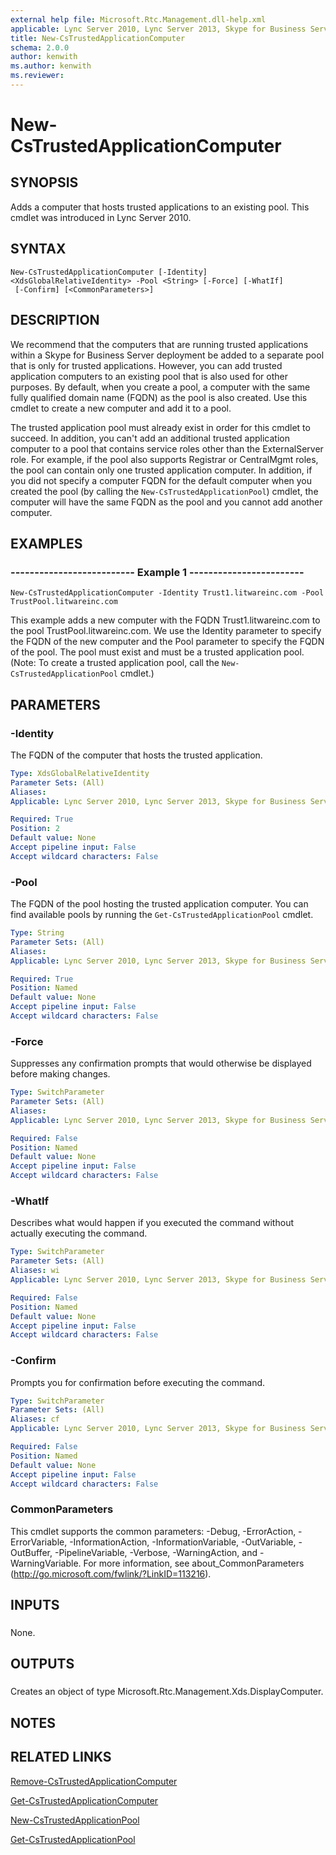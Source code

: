 ```yaml
---
external help file: Microsoft.Rtc.Management.dll-help.xml
applicable: Lync Server 2010, Lync Server 2013, Skype for Business Server 2015, Skype for Business Server 2019
title: New-CsTrustedApplicationComputer
schema: 2.0.0
author: kenwith
ms.author: kenwith
ms.reviewer:
---
```


# New-CsTrustedApplicationComputer

## SYNOPSIS
Adds a computer that hosts trusted applications to an existing pool.
This cmdlet was introduced in Lync Server 2010.


## SYNTAX

```
New-CsTrustedApplicationComputer [-Identity] <XdsGlobalRelativeIdentity> -Pool <String> [-Force] [-WhatIf]
 [-Confirm] [<CommonParameters>]
```

## DESCRIPTION
We recommend that the computers that are running trusted applications within a Skype for Business Server deployment be added to a separate pool that is only for trusted applications.
However, you can add trusted application computers to an existing pool that is also used for other purposes.
By default, when you create a pool, a computer with the same fully qualified domain name (FQDN) as the pool is also created.
Use this cmdlet to create a new computer and add it to a pool.

The trusted application pool must already exist in order for this cmdlet to succeed.
In addition, you can't add an additional trusted application computer to a pool that contains service roles other than the ExternalServer role.
For example, if the pool also supports Registrar or CentralMgmt roles, the pool can contain only one trusted application computer.
In addition, if you did not specify a computer FQDN for the default computer when you created the pool (by calling the `New-CsTrustedApplicationPool`) cmdlet, the computer will have the same FQDN as the pool and you cannot add another computer.


## EXAMPLES

### -------------------------- Example 1 ------------------------
```
New-CsTrustedApplicationComputer -Identity Trust1.litwareinc.com -Pool TrustPool.litwareinc.com
```

This example adds a new computer with the FQDN Trust1.litwareinc.com to the pool TrustPool.litwareinc.com.
We use the Identity parameter to specify the FQDN of the new computer and the Pool parameter to specify the FQDN of the pool.
The pool must exist and must be a trusted application pool.
(Note: To create a trusted application pool, call the `New-CsTrustedApplicationPool` cmdlet.)


## PARAMETERS

### -Identity
The FQDN of the computer that hosts the trusted application.

```yaml
Type: XdsGlobalRelativeIdentity
Parameter Sets: (All)
Aliases: 
Applicable: Lync Server 2010, Lync Server 2013, Skype for Business Server 2015, Skype for Business Server 2019

Required: True
Position: 2
Default value: None
Accept pipeline input: False
Accept wildcard characters: False
```

### -Pool
The FQDN of the pool hosting the trusted application computer.
You can find available pools by running the `Get-CsTrustedApplicationPool` cmdlet.

```yaml
Type: String
Parameter Sets: (All)
Aliases: 
Applicable: Lync Server 2010, Lync Server 2013, Skype for Business Server 2015, Skype for Business Server 2019

Required: True
Position: Named
Default value: None
Accept pipeline input: False
Accept wildcard characters: False
```

### -Force
Suppresses any confirmation prompts that would otherwise be displayed before making changes.

```yaml
Type: SwitchParameter
Parameter Sets: (All)
Aliases: 
Applicable: Lync Server 2010, Lync Server 2013, Skype for Business Server 2015, Skype for Business Server 2019

Required: False
Position: Named
Default value: None
Accept pipeline input: False
Accept wildcard characters: False
```

### -WhatIf
Describes what would happen if you executed the command without actually executing the command.

```yaml
Type: SwitchParameter
Parameter Sets: (All)
Aliases: wi
Applicable: Lync Server 2010, Lync Server 2013, Skype for Business Server 2015, Skype for Business Server 2019

Required: False
Position: Named
Default value: None
Accept pipeline input: False
Accept wildcard characters: False
```

### -Confirm
Prompts you for confirmation before executing the command.

```yaml
Type: SwitchParameter
Parameter Sets: (All)
Aliases: cf
Applicable: Lync Server 2010, Lync Server 2013, Skype for Business Server 2015, Skype for Business Server 2019

Required: False
Position: Named
Default value: None
Accept pipeline input: False
Accept wildcard characters: False
```

### CommonParameters
This cmdlet supports the common parameters: -Debug, -ErrorAction, -ErrorVariable, -InformationAction, -InformationVariable, -OutVariable, -OutBuffer, -PipelineVariable, -Verbose, -WarningAction, and -WarningVariable. For more information, see about_CommonParameters (http://go.microsoft.com/fwlink/?LinkID=113216).

## INPUTS

###  
None.

## OUTPUTS

###  
Creates an object of type Microsoft.Rtc.Management.Xds.DisplayComputer.

## NOTES

## RELATED LINKS

[Remove-CsTrustedApplicationComputer](Remove-CsTrustedApplicationComputer.md)

[Get-CsTrustedApplicationComputer](Get-CsTrustedApplicationComputer.md)

[New-CsTrustedApplicationPool](New-CsTrustedApplicationPool.md)

[Get-CsTrustedApplicationPool](Get-CsTrustedApplicationPool.md)

